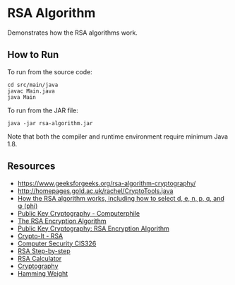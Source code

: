 # RSA Algorithm
Demonstrates how the RSA algorithms work.

## How to Run
To run from the source code:
```
cd src/main/java
javac Main.java
java Main
```

To run from the JAR file:
```
java -jar rsa-algorithm.jar
```

Note that both the compiler and runtime environment require minimum Java 1.8.

## Resources
- https://www.geeksforgeeks.org/rsa-algorithm-cryptography/
- http://homepages.gold.ac.uk/rachel/CryptoTools.java
- [How the RSA algorithm works, including how to select d, e, n, p, q, and φ (phi)](https://www.youtube.com/watch?v=Z8M2BTscoD4)
- [Public Key Cryptography - Computerphile](https://www.youtube.com/watch?v=GSIDS_lvRv4)
- [The RSA Encryption Algorithm](https://www.youtube.com/watch?v=4zahvcJ9glg)
- [Public Key Cryptography: RSA Encryption Algorithm](https://www.youtube.com/watch?v=wXB-V_Keiu8)
- [Crypto-It - RSA](http://www.crypto-it.net/eng/asymmetric/rsa.html?tab=0)
- [Computer Security CIS326](http://homepages.gold.ac.uk/rachel/)
- [RSA Step-by-step](https://www.cryptool.org/en/cto-highlights/rsa-step-by-step)
- [RSA Calculator](https://www.cs.drexel.edu/~jpopyack/IntroCS/HW/RSAWorksheet.html)
- [Cryptography](https://introcs.cs.princeton.edu/java/99crypto/)
- [Hamming Weight](https://en.wikipedia.org/wiki/Hamming_weight)

